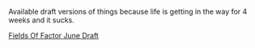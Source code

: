 Available draft versions of things because life is getting in the way for 4 weeks and it sucks.

[Fields Of Factor June Draft](https://github.com/Silverbeard00/silverbeard00.github.io/raw/master/fields-of-factor.pdf)
